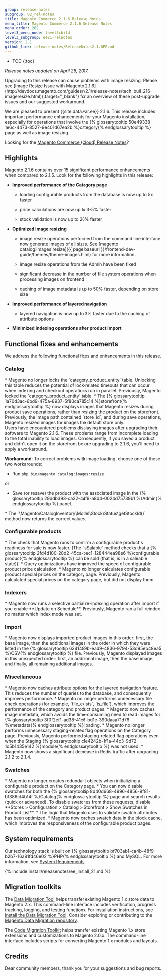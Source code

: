 ```yaml
---
group: release-notes
subgroup: 02_rel-notes
title: Magento Commerce 2.1.6 Release Notes
menu_title: Magento Commerce 2.1.6 Release Notes
menu_order: 262
level3_menu_node: level3child
level3_subgroup: ee21-relnotes 
version: 2.1
github_link: release-notes/ReleaseNotes2.1.6EE.md
---
```


*	TOC
{:toc}

*Release notes updated on April 28, 2017.*

<div class="bs-callout bs-callout-warning" markdown="1">
Upgrading to this release can cause problems with image resizing. Please see [Image Resize Issue with Magento 2.1.6](http://devdocs.magento.com/guides/v2.1/release-notes/tech_bull_216-imageresize.html){:target="_blank"} for an overview of these post-upgrade issues and our suggested workaround.
</div>

We are pleased to present {{site.data.var.ee}} 2.1.6. This release includes important performance enhancements for your Magento installation, especially for operations that involve the {% glossarytooltip 50e49338-1e6c-4473-8527-9e401d67ea2b %}category{% endglossarytooltip %} page as well as image resizing. 

Looking for the <a href="http://devdocs.magento.com/guides/v2.0/cloud/release-notes/CloudReleaseNotes.html" target="_blank">Magento Commerce (Cloud)  Release Notes</a>?



## Highlights

Magento 2.1.6 contains over 15 significant performance enhancements when compared to 2.1.5. Look for the following highlights in this release:


* **Improved performance of the Category page**

	* loading configurable products from the database is now up to 5x faster

	* price calculations are now up to 3-5% faster

	* stock validation is now up to 20% faster



* **Optimized image resizing** 

	* image resize operations performed from the command line interface now generate images of all sizes. See [magento catalog:images:resize]({{ page.baseurl }}/frontend-dev-guide/themes/theme-images.html) for more information.

	* image resize operations from the Admin have been fixed

	* significant decrease in the number of file system operations when processing images on frontend

	* caching of image metadata is up to 50% faster, depending on store size


* **Improved performance of layered navigation**

	* layered navigation is now up to 3% faster due to the caching of attribute options


*	**Minimized indexing operations after product import**






## Functional fixes and enhancements

We address the following functional fixes and enhancements in this release.


### Catalog


<!--- 65324 -->*  Magento no longer locks the `category_product_entity` table. Unlocking this table reduces the potential of lock-related timeouts that can occur when indexing and checkout operations run in parallel. Previously, Magento locked the `category_product_entity` table. 


<!--- 65251 -->* The {% glossarytooltip 1a70d3ac-6bd9-475a-8937-5f80ca785c14 %}storefront{% endglossarytooltip %} now displays images that Magento resizes during product save operations, rather than resizing the product on the storefront. Previously, the image path contained `store_id`,  and during save operations, Magento resized images for images the default store only. 

<div class="bs-callout bs-callout-info" id="info" markdown="1">
Users have encountered problems displaying images after upgrading their software to Magento 2.1.6. These problems range from incomplete loading to the total inability to load images.  Consequently, if you saved a product and didn't open it on the storefront before upgrading to 2.1.6, you'll need to apply a workaround. 

**Workaround**: To correct problems with image loading, choose one of these two workarounds:

* Run `php bin/magento catalog:images:resize`

or 

* Save (or resave) the product with the associated image in the {% glossarytooltip 29ddb393-ca22-4df9-a8d4-0024d75739b1 %}Admin{% endglossarytooltip %} panel.
</div>


<!--- 66366 -->* The `\Magento\CatalogInventory\Model\Stock\Status\getStockId()` method now returns the correct values.


### Configurable products

<!--- 65339 -->* The check that Magento runs to confirm a configurable product's readiness for sale is now faster.  (The `isSalable` method checks that a {% glossarytooltip 2fd4d100-28d2-45ca-bec1-128444ea98e6 %}configurable product{% endglossarytooltip %} can be sold (that is, is in a saleable state)). 


<!--- 65247 -->* Query optimizations have improved the speed of configurable product price calculation.



<!--- 65246 -->*  Magento no longer calculates configurable product special prices on the category page. Previously, Magento calculated special prices on the category page, but did not display them.  



### Indexers

<!--- 65362 -->* Magento now runs a selective partial re-indexing operation after import if you enable **Update on Schedule**. Previously, Magento ran a full reindex no matter which index mode was set. 




### Import

<!--- 64856 -->* Magento now displays imported product images in this order: first, the base image, then the additional images in the order in which they were listed in the {% glossarytooltip 6341499b-ead9-4836-9794-53d95eb48ea5 %}CSV{% endglossarytooltip %} file. Previously, Magento displayed images in this unexpected order: first, an additional image, then the base image, and finally, all remaining additional images.



### Miscellaneous

<!--- 65484 -->* Magento now caches attribute options for the layered navigation feature. This reduces the number of queries to the database, and consequently improves performance.


<!--- 65483 -->* Magento no longer performs unnecessary file check operations (for example, `file_exists`, `is_file`), which improves the performance of the category and product pages. 


<!--- 65480 -->* Magento now caches image metadata, which avoids the time-consuming need to read images for {% glossarytooltip 3f0f2ef1-ad38-41c6-bd1e-390daaa71d76 %}metadata{% endglossarytooltip %} loading.


<!--- 65481 -->* Magento no longer performs unnecessary staging-related flag operations on the Category page. Previously, Magento performed staging-related flag operations even when the Staging {% glossarytooltip c1e4242b-1f1a-44c3-9d72-1d5b1435e142 %}module{% endglossarytooltip %} was not used.  


<!--- 66400 -->*  Magento now shows a significant decrease in Redis traffic after upgrading 2.1.2 to 2.1.4. 



### Swatches

<!--- 65404 -->* Magento no longer creates redundant objects when initializing a configurable product on the Category page.


<!--- 65403 -->* You can now disable swatches for both the {% glossarytooltip 8d40d668-4996-4856-9f81-b1386cf4b14f %}Catalog{% endglossarytooltip %} page and search results (quick or advanced). To disable swatches from these requests, disable **Stores > Configuration > Catalog > Storefront > Show Swatches in Product List**.

<!--- 65402 -->* The logic that Magento uses to validate swatch attributes has been optimized. 

<!--- 65248 -->* Magento now caches swatch data in the block cache, which improves the responsiveness of the configurable product pages. 




<!--- DUPLICATE -->
<!--- 65252 -->
<!--- 66125 -->
<!--- 66346 -->


<!--- INTERNAL ONLY -->
<!--- 65203 -->

<!--- CAN'T REPRODUCE -->
<!--- 65609 -->

<!--- WON'T FIX -->
<!--- 65250 -->


## System requirements
Our technology stack is built on {% glossarytooltip bf703ab1-ca4b-48f9-b2b7-16a81fd46e02 %}PHP{% endglossarytooltip %} and MySQL. For more information, see
<a href="{{ page.baseurl }}/install-gde/system-requirements.html" target="_blank">System Requirements</a>.




{% include install/releasenotes/ee_install_21.md %}



## Migration toolkits
The <a href="{{ page.baseurl }}/migration/migration-migrate.html" target="_blank">Data Migration Tool</a> helps transfer existing Magento 1.x store data to Magento 2.x. This command-line interface includes verification, progress tracking, logging, and testing functions. For installation instructions, see  <a href="{{ page.baseurl }}/migration/migration-tool-install.html" target="_blank">Install the Data Migration Tool</a>. Consider exploring or contributing to the <a href="https://github.com/magento/data-migration-tool" target="_blank"> Magento Data Migration repository</a>.

The <a href="https://github.com/magento/code-migration" target="_blank">Code Migration Toolkit</a> helps transfer existing Magento 1.x store extensions and customizations to Magento 2.0.x. The command-line interface includes scripts for converting Magento 1.x modules and layouts.

## Credits
Dear community members, thank you for your suggestions and bug reports. 


